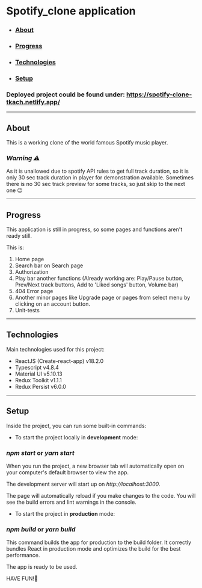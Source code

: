 # Spotify_clone application 


- ### [About](#about)
- ### [Progress](#progress)
- ### [Technologies](#technologies)
- ### [Setup](#setup)

### Deployed project could be found under: https://spotify-clone-tkach.netlify.app/

---

## About 

This is a working clone of the world famous Spotify music player.

### _Warning ⚠️_

As it is unallowed due to spotify API rules to get full track duration, so it is only 30 sec track duration in player for demonstration available.
Sometimes there is no 30 sec track preview for some tracks, so just skip to the next one 😉

---

## Progress 

This application is still in progress, so some pages and functions aren't ready still.

This is: 

  1. Home page 
  2. Search bar on Search page 
  3. Authorization
  4. Play bar another functions (Already working are: Play/Pause button, Prev/Next track buttons, Add to 'Liked songs' button, Volume bar)
  5. 404 Error page 
  6. Another minor pages like Upgrade page or pages from select menu by clicking on an account button.
  7. Unit-tests
  
---

## Technologies

Main technologies used for this project:

- ReactJS (Create-react-app) v18.2.0
- Typescript v4.8.4
- Material UI v5.10.13
- Redux Toolkit v1.1.1
- Redux Persist v6.0.0
  
---

## Setup

Inside the project, you can run some built-in commands:

- To start the project locally in **development** mode:

### **_npm start_** or **_yarn start_**

When you run the project, a new browser tab will automatically open on your computer's default browser to view the app.

The development server will start up on _http://localhost:3000_.

The page will automatically reload if you make changes to the code. You will see the build errors and lint warnings in the console.

- To start the project in **production** mode:

### **_npm build_** or **_yarn build_**

This command builds the app for production to the build folder. It correctly bundles React in production mode and optimizes the build for the best performance.

The app is ready to be used.

HAVE FUN!🎵


  
  
  
  
  
